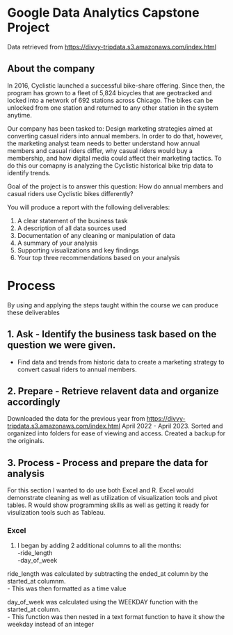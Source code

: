 
# Google Data Analytics Capstone Project
Data retrieved from https://divvy-tripdata.s3.amazonaws.com/index.html 

## About the company
In 2016, Cyclistic launched a successful bike-share offering. Since then, the program has grown to a fleet of 5,824 bicycles that
are geotracked and locked into a network of 692 stations across Chicago. The bikes can be unlocked from one station and
returned to any other station in the system anytime.

Our company has been tasked to: Design marketing strategies aimed at converting casual riders into annual members. In order to
do that, however, the marketing analyst team needs to better understand how annual members and casual riders differ, why
casual riders would buy a membership, and how digital media could affect their marketing tactics. To do this our comapny is
analyzing the Cyclistic historical bike trip data to identify trends.


Goal of the project is to answer this question:
How do annual members and casual riders use Cyclistic bikes
differently?

You will produce a report with the following deliverables:
1. A clear statement of the business task
2. A description of all data sources used
3. Documentation of any cleaning or manipulation of data
4. A summary of your analysis
5. Supporting visualizations and key findings
6. Your top three recommendations based on your analysis


  

# Process
By using and applying the steps taught within the course we can produce these deliverables

## 1. Ask - Identify the business task based on the question we were given.

   * Find data and trends from historic data to create a marketing strategy to convert casual riders to annual members.


## 2. Prepare - Retrieve relavent data and organize accordingly
 
   Downloaded the data for the previous year from https://divvy-tripdata.s3.amazonaws.com/index.html
   April 2022 - April 2023.
   Sorted and organized into folders for ease of viewing and access.
   Created a backup for the originals.

## 3. Process - Process and prepare the data for analysis

  For this section I wanted to do use both Excel and R.
  Excel would demonstrate cleaning as well as utilization of visualization tools and pivot tables.
  R would show programming skills as well as getting it ready for visulization tools such as Tableau.

### Excel
1. I began by adding 2 additional columns to all the months: <br/>
    -ride_length <br/>
    -day_of_week <br/>
  
  ride_length was calculated by subtracting the ended_at column by the started_at columnm. <br/>
    - This was then formatted as a time value <br/>
    
  day_of_week was calculated using the WEEKDAY function with the started_at column. <br/>
    - This function was then nested in a text format function to have it show the weekday instead of an integer
